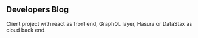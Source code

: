 ## Developers Blog
Client project with react as front end, GraphQL layer, Hasura or DataStax as cloud back end.